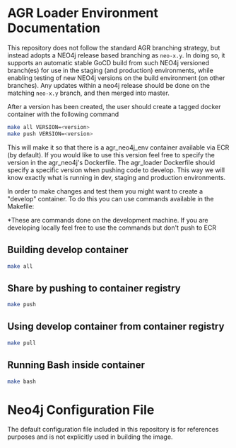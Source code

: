 # AGR Loader Environment Documentation

This repository does not follow the standard AGR branching strategy, but instead adopts a NEO4j release based branching as `neo-x.y`.
In doing so, it supports an automatic stable GoCD build from such NEO4j versioned branch(es) for use in the staging (and production) environments, while enabling testing of new NEO4j versions on the build environment (on other branches). Any updates within a neo4j release should be done on the matching `neo-x.y` branch, and then merged into master.

After a version has been created, the user should create a tagged docker container with the following command

```bash
make all VERSION=<version>
make push VERSION=<version>
```
This will make it so that there is a agr_neo4j_env container available via ECR (by default). If you would like to use this version feel free to specify the version in the agr_neo4j's Dockerfile. The agr_loader Dockerfile should specify a specific version when pushing code to develop. This way we will know exactly what is running in dev, staging and production environments.  

In order to make changes and test them you might want to create a "develop" container. To do this you can use commands available in the Makefile:

*These are commands done on the development machine. If you are developing locally feel free to use the commands but don't push to ECR

## Building develop container
```bash
make all
```
## Share by pushing to container registry
```bash
make push
```

## Using develop container from container registry
```bash
make pull
```

## Running Bash inside container
```bash
make bash
```

# Neo4j Configuration File
The default configuration file included in this repository is for references purposes and is not explicitly used in building the image.


